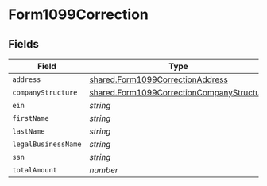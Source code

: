# Form1099Correction


## Fields

| Field                                                                                                         | Type                                                                                                          | Required                                                                                                      | Description                                                                                                   |
| ------------------------------------------------------------------------------------------------------------- | ------------------------------------------------------------------------------------------------------------- | ------------------------------------------------------------------------------------------------------------- | ------------------------------------------------------------------------------------------------------------- |
| `address`                                                                                                     | [shared.Form1099CorrectionAddress](../../../sdk/models/shared/form1099correctionaddress.md)                   | :heavy_minus_sign:                                                                                            | N/A                                                                                                           |
| `companyStructure`                                                                                            | [shared.Form1099CorrectionCompanyStructure](../../../sdk/models/shared/form1099correctioncompanystructure.md) | :heavy_minus_sign:                                                                                            | N/A                                                                                                           |
| `ein`                                                                                                         | *string*                                                                                                      | :heavy_minus_sign:                                                                                            | N/A                                                                                                           |
| `firstName`                                                                                                   | *string*                                                                                                      | :heavy_minus_sign:                                                                                            | N/A                                                                                                           |
| `lastName`                                                                                                    | *string*                                                                                                      | :heavy_minus_sign:                                                                                            | N/A                                                                                                           |
| `legalBusinessName`                                                                                           | *string*                                                                                                      | :heavy_minus_sign:                                                                                            | N/A                                                                                                           |
| `ssn`                                                                                                         | *string*                                                                                                      | :heavy_minus_sign:                                                                                            | N/A                                                                                                           |
| `totalAmount`                                                                                                 | *number*                                                                                                      | :heavy_minus_sign:                                                                                            | N/A                                                                                                           |
